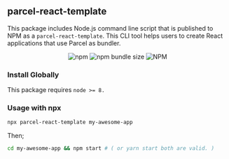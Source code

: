 
## parcel-react-template

This package includes Node.js command line script that is published to NPM as a `parcel-react-template`.
This CLI tool helps users to create React applications that use Parcel as bundler. 

<div align="center">

![npm](https://img.shields.io/npm/v/parcel-react-template?color=green&style=for-the-badge)
![npm bundle size](https://img.shields.io/bundlephobia/minzip/parcel-react-template?style=for-the-badge&color=red)
![NPM](https://img.shields.io/npm/l/kanca?color=blue&style=for-the-badge)

</div>

### Install Globally

This package requires `node >= 8.`

### Usage with npx

```bash
npx parcel-react-template my-awesome-app
```

Then;

```bash
cd my-awesome-app && npm start # ( or yarn start both are valid. )
```